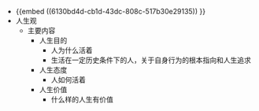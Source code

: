 - {{embed ((6130bd4d-cb1d-43dc-808c-517b30e29135)) }}
- 人生观
	- 主要内容
		- 人生目的
			- 人为什么活着
			- 生活在一定历史条件下的人，关于自身行为的根本指向和人生追求
		- 人生态度
			- 人如何活着
		- 人生价值
			- 什么样的人生有价值